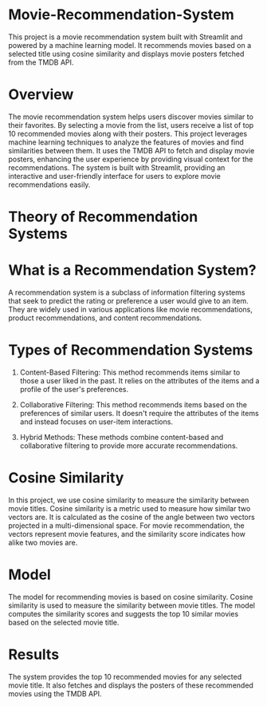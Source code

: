 # Movie-Recommendation-System
This project is a movie recommendation system built with Streamlit and powered by a machine learning model. It recommends movies based on a selected title using cosine similarity and displays movie posters fetched from the TMDB API.


# Overview
The movie recommendation system helps users discover movies similar to their favorites. By selecting a movie from the list, users receive a list of top 10 recommended movies along with their posters. This project leverages machine learning techniques to analyze the features of movies and find similarities between them. It uses the TMDB API to fetch and display movie posters, enhancing the user experience by providing visual context for the recommendations. The system is built with Streamlit, providing an interactive and user-friendly interface for users to explore movie recommendations easily.


# Theory of Recommendation Systems
# What is a Recommendation System?
A recommendation system is a subclass of information filtering systems that seek to predict the rating or preference a user would give to an item. They are widely used in various applications like movie recommendations, product recommendations, and content recommendations.

# Types of Recommendation Systems
1. Content-Based Filtering: This method recommends items similar to those a user liked in the past. It relies on the attributes of the items and a profile of the user's preferences.

2. Collaborative Filtering: This method recommends items based on the preferences of similar users. It doesn't require the attributes of the items and instead focuses on user-item interactions.

3. Hybrid Methods: These methods combine content-based and collaborative filtering to provide more accurate recommendations.

# Cosine Similarity
In this project, we use cosine similarity to measure the similarity between movie titles. Cosine similarity is a metric used to measure how similar two vectors are. It is calculated as the cosine of the angle between two vectors projected in a multi-dimensional space. For movie recommendation, the vectors represent movie features, and the similarity score indicates how alike two movies are.


# Model
The model for recommending movies is based on cosine similarity. Cosine similarity is used to measure the similarity between movie titles. The model computes the similarity scores and suggests the top 10 similar movies based on the selected movie title.


# Results
The system provides the top 10 recommended movies for any selected movie title. It also fetches and displays the posters of these recommended movies using the TMDB API.
